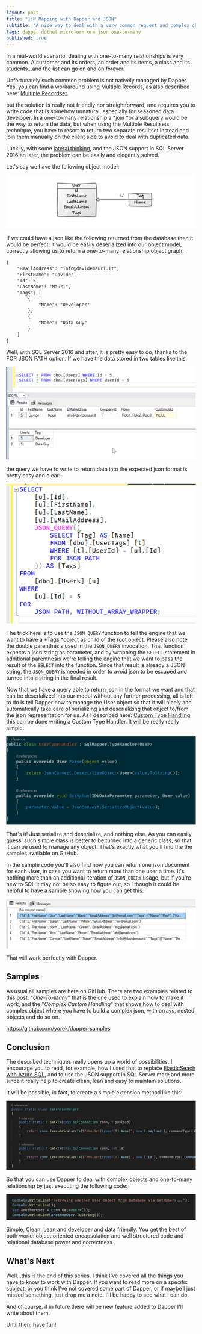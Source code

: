```yaml
---
layout: post
title: "1:N Mapping with Dapper and JSON"
subtitle: "A nice way to deal with a very common request and complex objects"
tags: dapper dotnet micro-orm orm json one-to-many
published: true
---
```


In a real-world scenario, dealing with one-to-many relationships is very common.
A customer and its orders, an order and its items, a class and its students…and
the list can go on and on forever.

Unfortunately such common problem is not natively managed by Dapper. Yes, you
can find a workaround using Multiple Records, as also described here: [Multiple Recordset](#TBD).


but the solution is really not friendly nor straightforward, and requires you to
write code that is somehow unnatural, especially for seasoned data developer. In
a one-to-many relationship a *join *or a subquery would be the way to return the
data, but when using the Multiple Resultsets technique, you have to resort to
return two separate resultset instead and join them manually on the client side
to avoid to deal with duplicated data.

Luckily, with some [lateral
thinking](https://en.wikipedia.org/wiki/Lateral_thinking), and the JSON support
in SQL Server 2016 an later, the problem can be easily and elegantly solved.

Let's say we have the following object model:

![](/public/images/2018-06-22/image-02.png)

If we could have a json like the following returned from the database then it
would be perfect: it would be easily deserialized into our object model,
correctly allowing us to return a one-to-many relationship object graph.

    {
        "EmailAddress": "info@davidemauri.it",
        "FirstName": "Davide",
        "Id": 5,
        "LastName": "Mauri",
        "Tags": [
            {
                "Name": "Developer"
            },
            {
                "Name": "Data Guy"
            }
        ]
    }

Well, with SQL Server 2016 and after, it is pretty easy to do, thanks to the FOR
JSON PATH option. If we have the data stored in two tables like this:

![](/public/images/2018-06-22/image-03.png)

the query we have to write to return data into the expected json format is
pretty easy and clear:

![](/public/images/2018-06-22/image-04.png)

The trick here is to use the `JSON_QUERY` function to tell the engine that we
want to have a *Tags *object as child of the root object. Please also note the
double parenthesis used in the `JSON_QUERY` invocation. That function expects a
json string as parameter, and by wrapping the `SELECT` statement in additional
parenthesis we're telling the engine that we want to pass the result of the
`SELECT` into the function. Since that result is already a JSON string, the
`JSON_QUERY` is needed in order to avoid json to be escaped and turned into a
string in the final result.

Now that we have a query able to return json in the format we want and that can
be deserialized into our model without any further processing, all is left to do
is tell Dapper how to manage the User object so that it will nicely and
automatically take care of serializing and deserializing that object to/from the
json representation for us. As I described here: 
[Custom Type Handling](/2018/04/15/custom-type-handling), this can be done writing a Custom Type Handler. It will be really really simple:

![](/public/images/2018-06-22/image-05.png)

That's it! Just serialize and deserialize, and nothing else. As you can easily
guess, such simple class is better to be turned into a generic class, so that it
can be used to manage any object. That's exactly what you'll find the the
samples available on GitHub.

In the sample code you'll also find how you can return one json document for
each User, in case you want to return more than one user a time. It's nothing
more than an additional iteration of `JSON_QUERY` usage, but if you're new to SQL
it may not be so easy to figure out, so I though it could be helpful to have a
sample showing how you can get this:

![](/public/images/2018-06-22/image-06.png)


That will work perfectly with Dapper.

## Samples

As usual all samples are here on GitHub. There are two examples related to this
post: "*One-To-Many*" that is the one used to explain how to make it work, and
the "*Complex Custom Handling*" that shows how to deal with complex object where
you have to build a complex json, with arrays, nested objects and do so on.

https://github.com/yorek/dapper-samples

## Conclusion

The described techniques really opens up a world of possibilities. I encourage
you to read, for example, how I used that to replace [ElasticSeach with Azure
SQL](https://medium.com/@mauridb/from-elasticsearch-back-to-sql-server-597249c16a9d),
and to use the JSON support in SQL Server more and more since it really help to
create clean, lean and easy to maintain solutions.

It will be possible, in fact, to create a simple extension method like this:

![](/public/images/2018-06-22/image-07.png)

So that you can use Dapper to deal with complex objects and one-to-many
relationship by just executing the following code:

![](/public/images/2018-06-22/image-08.png)

Simple, Clean, Lean and developer and data friendly. You get the best of both
world: object oriented encapsulation and well structured code and relational
database power and correctness.

## What's Next

Well…this is the end of this series. I think I've covered all the things you
have to know to work with Dapper. If you want to read more on a specific
subject, or you think I've not covered some part of Dapper, or if maybe I just
missed something, just drop me a note. I'll be happy to see what I can do.

And of course, if in future there will be new feature added to Dapper I'll write
about them.

Until then, have fun!